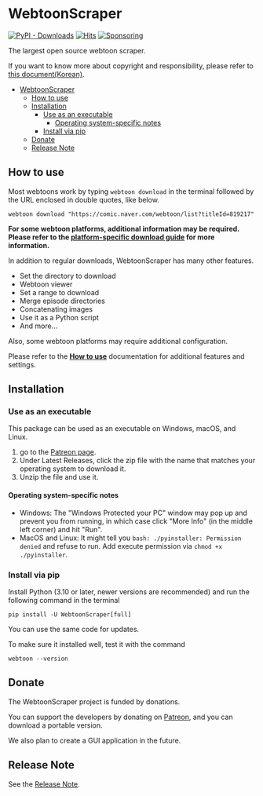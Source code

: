 # WebtoonScraper

[![PyPI - Downloads](https://img.shields.io/pypi/dm/WebtoonScraper)](https://pypi.org/project/WebtoonScraper/)
[![Hits](https://hits.seeyoufarm.com/api/count/incr/badge.svg?url=https%3A%2F%2Fgithub.com%2Filotoki0804%2FWebtoonScraper&count_bg=%2379C83D&title_bg=%23555555&icon=&icon_color=%23E7E7E7&title=hits&edge_flat=false)](https://github.com/ilotoki0804/WebtoonScraper)
[![Sponsoring](https://img.shields.io/badge/Sponsoring-Patreon-blue?logo=patreon&logoColor=white)](https://www.patreon.com/ilotoki0804)

The largest open source webtoon scraper.

If you want to know more about copyright and responsibility, please refer to [this document(Korean)](copyright.md).

* [WebtoonScraper](#webtoonscraper)
    * [How to use](#how-to-use)
    * [Installation](#installation)
        * [Use as an executable](#use-as-an-executable)
            * [Operating system-specific notes](#operating-system-specific-notes)
        * [Install via pip](#install-via-pip)
    * [Donate](#donate)
    * [Release Note](#release-note)

## How to use

Most webtoons work by typing `webtoon download` in the terminal followed by the URL enclosed in double quotes, like below.

```console
webtoon download "https://comic.naver.com/webtoon/list?titleId=819217"
```

**For some webtoon platforms, additional information may be required. Please refer to the [platform-specific download guide](platforms.md) for more information.**


In addition to regular downloads, WebtoonScraper has many other features.

* Set the directory to download
* Webtoon viewer
* Set a range to download
* Merge episode directories
* Concatenating images
* Use it as a Python script
* And more...

Also, some webtoon platforms may require additional configuration.

Please refer to the **[How to use](how-to-use.md)** documentation for additional features and settings.

## Installation

### Use as an executable

This package can be used as an executable on Windows, macOS, and Linux.

1. go to the [Patreon page](https://www.patreon.com/ilotoki0804).
1. Under Latest Releases, click the zip file with the name that matches your operating system to download it.
1. Unzip the file and use it.

#### Operating system-specific notes

* Windows: The "Windows Protected your PC" window may pop up and prevent you from running, in which case click "More Info" (in the middle left corner) and hit "Run".
* MacOS and Linux: It might tell you `bash: ./pyinstaller: Permission denied` and refuse to run. Add execute permission via `chmod +x ./pyinstaller`.

### Install via pip

Install Python (3.10 or later, newer versions are recommended) and run the following command in the terminal

```console
pip install -U WebtoonScraper[full]
```

You can use the same code for updates.

To make sure it installed well, test it with the command

```console
webtoon --version
```

## Donate

The WebtoonScraper project is funded by donations.

You can support the developers by donating on [Patreon](https://www.patreon.com/ilotoki0804),
and you can download a portable version.

We also plan to create a GUI application in the future.

## Release Note

See the [Release Note](releases.md).
